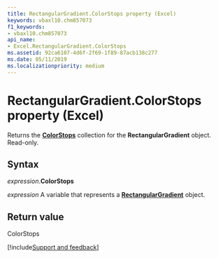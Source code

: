 ```yaml
---
title: RectangularGradient.ColorStops property (Excel)
keywords: vbaxl10.chm857073
f1_keywords:
- vbaxl10.chm857073
api_name:
- Excel.RectangularGradient.ColorStops
ms.assetid: 92ca6107-4d6f-2f69-1f89-87acb138c277
ms.date: 05/11/2019
ms.localizationpriority: medium
---
```



# RectangularGradient.ColorStops property (Excel)

Returns the **[ColorStops](Excel.ColorStops.md)** collection for the **RectangularGradient** object. Read-only.


## Syntax

_expression_.**ColorStops**

_expression_ A variable that represents a **[RectangularGradient](Excel.RectangularGradient.md)** object.


## Return value

ColorStops




[!include[Support and feedback](~/includes/feedback-boilerplate.md)]